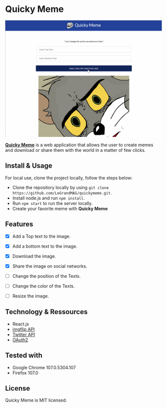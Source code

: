 # Quicky Meme

![image](https://github.com/243Studio/gif/raw/main/meme.gif)

**[Quicky Meme](https://magmukendi.me/quickymeme/)** is a web application that allows the user to create memes and download or share them with the world in a matter of few clicks.


## Install & Usage

For local use, clone the project locally, follow the steps below:

- Clone the repository locally by using `git clone https://github.com/LeGrandMAG/quickymeme.git`.
- Install node.js and run `npm install`.
- Run `npm start` to run the server locally.
- Create your favorite meme with **Quicky Meme**

## Features

- [X] Add a Top text to the image.
- [X] Add a bottom text to the image.
- [X] Download the image.
- [X] Share the image on social networks.
- [ ] Change the position of the Texts.
- [ ] Change the color of the Texts.
- [ ] Resize the image.


## Technology & Ressources

- React.js
- [imgflip API](https://imgflip.com/api)
- [Twitter API](https://developer.twitter.com/)
- [OAuth2](https://oauth.net/2/)


## Tested with
- Google Chrome 107.0.5304.107
- Firefox 107.0

## License
Quicky Meme is MIT licensed.



